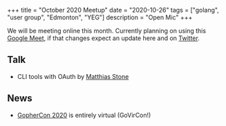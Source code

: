 +++
title = "October 2020 Meetup"
date = "2020-10-26"
tags = ["golang", "user group", "Edmonton", "YEG"]
description = "Open Mic"
+++

We will be meeting online this month. Currently planning on using this [Google Meet](https://meet.google.com/vsm-icht-rvg), if that changes expect an update here and on [Twitter](https://twitter.com/edmontongo).

## Talk

* CLI tools with OAuth by [Matthias Stone](https://github.com/matthias-stone)

## News

* [GopherCon 2020](https://www.gophercon.com/) is entirely virtual (GoVirCon!)
